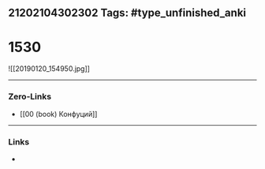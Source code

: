 21202104302302
Tags: #type_unfinished_anki 
---
# 1530

![[20190120_154950.jpg]]

---
### Zero-Links
- [[00 (book) Конфуций]]
---
### Links
-